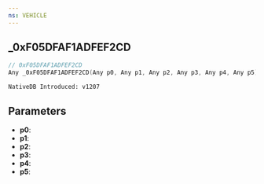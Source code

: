 ```yaml
---
ns: VEHICLE
---
```

## _0xF05DFAF1ADFEF2CD

```c
// 0xF05DFAF1ADFEF2CD
Any _0xF05DFAF1ADFEF2CD(Any p0, Any p1, Any p2, Any p3, Any p4, Any p5);
```

```
NativeDB Introduced: v1207
```

## Parameters
* **p0**:
* **p1**:
* **p2**:
* **p3**:
* **p4**:
* **p5**:
